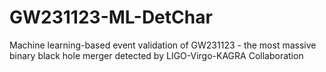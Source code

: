 # GW231123-ML-DetChar
Machine learning-based event validation of GW231123 - the most massive binary black hole merger detected by LIGO-Virgo-KAGRA Collaboration
